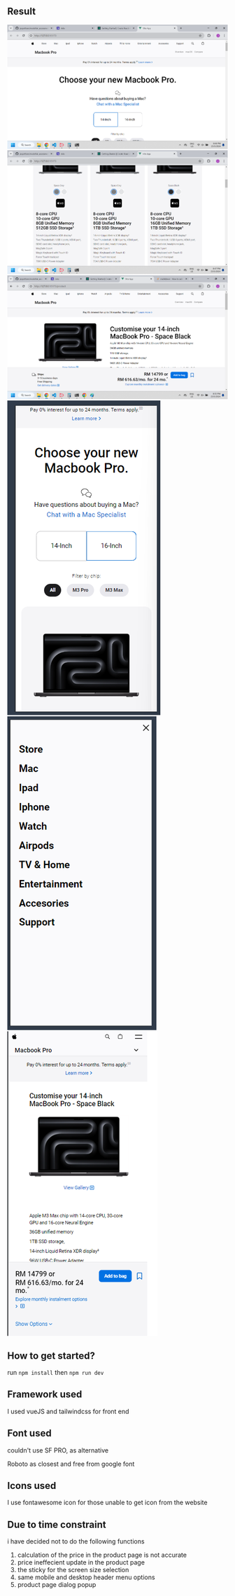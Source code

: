 ## Result
![Alt text](/assesment_1.png)
![Alt text](/assesment_1-1.png)
![Alt text](/assesment_1-2.png)
![Alt text](/assesment_1-mobile.png)
![Alt text](/assesment_1-mobile-1.png)
![Alt text](/assesment_1-mobile-2.png)

## How to get started?

run <code>npm install</code>
then <code>npm run dev</code>

## Framework used
I used vueJS and tailwindcss for front end


## Font used

couldn't use SF PRO, as alternative

Roboto as closest and free from google font

## Icons used

I use fontawesome icon for those unable to get icon from the website


## Due to time constraint
i have decided not to do the following functions

1. calculation of the price in the product page is not accurate
2. price ineffecient update in the product page
3. the sticky for the screen size selection
4. same mobile and desktop header menu options
5. product page dialog popup
